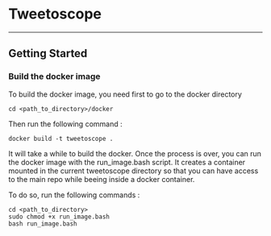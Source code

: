 # Tweetoscope
--- 
## Getting Started 

### Build the docker image 

To build the docker image, you need first to go to the docker directory 

```
cd <path_to_directory>/docker
```

Then run the following command : 

```
docker build -t tweetoscope . 
```

It will take a while to build the docker. Once the process is over, you can run the docker image with the run_image.bash script. 
It creates a container mounted in the current tweetoscope directory so that you can have access to the main repo while beeing inside a docker container. 

To do so, run the following commands : 

```
cd <path_to_directory> 
sudo chmod +x run_image.bash 
bash run_image.bash
```
